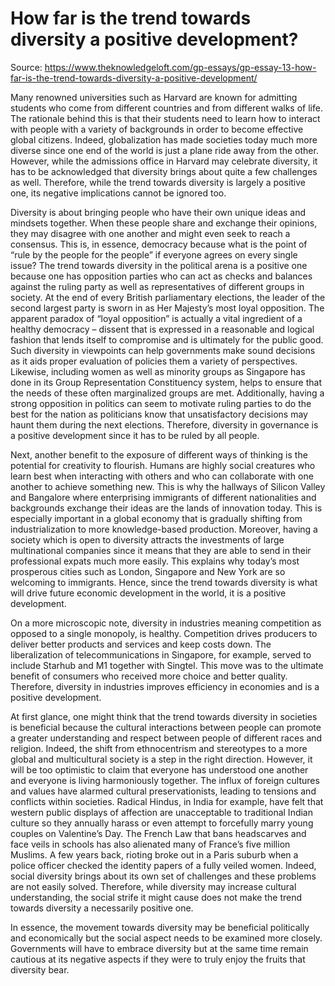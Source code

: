 # How far is the trend towards diversity a positive development?

Source: https://www.theknowledgeloft.com/gp-essays/gp-essay-13-how-far-is-the-trend-towards-diversity-a-positive-development/

Many renowned universities such as Harvard are known for admitting students who come from different countries and from different walks of life. The rationale behind this is that their students need to learn how to interact with people with a variety of backgrounds in order to become effective global citizens. Indeed, globalization has made societies today much more diverse since one end of the world is just a plane ride away from the other. However, while the admissions office in Harvard may celebrate diversity, it has to be acknowledged that diversity brings about quite a few challenges as well. Therefore, while the trend towards diversity is largely a positive one, its negative implications cannot be ignored too. 

Diversity is about bringing people who have their own unique ideas and mindsets together. When these people share and exchange their opinions, they may disagree with one another and might even seek to reach a consensus. This is, in essence, democracy because what is the point of “rule by the people for the people” if everyone agrees on every single issue? The trend towards diversity in the political arena is a positive one because one has opposition parties who can act as checks and balances against the ruling party as well as representatives of different groups in society. At the end of every British parliamentary elections, the leader of the second largest party is sworn in as Her Majesty’s most loyal opposition. The apparent paradox of “loyal opposition” is actually a vital ingredient of a healthy democracy – dissent that is expressed in a reasonable and logical fashion that lends itself to compromise and is ultimately for the public good. Such diversity in viewpoints can help governments make sound decisions as it aids proper evaluation of policies them a variety of perspectives. Likewise, including women as well as minority groups as Singapore has done in its Group Representation Constituency system, helps to ensure that the needs of these often marginalized groups are met. Additionally, having a strong opposition in politics can seem to motivate ruling parties to do the best for the nation as politicians know that unsatisfactory decisions may haunt them during the next elections. Therefore, diversity in governance is a positive development since it has to be ruled by all people. 

Next, another benefit to the exposure of different ways of thinking is the potential for creativity to flourish. Humans are highly social creatures who learn best when interacting with others and who can collaborate with one another to achieve something new. This is why the hallways of Silicon Valley and Bangalore where enterprising immigrants of different nationalities and backgrounds exchange their ideas are the lands of innovation today. This is especially important in a global economy that is gradually shifting from industrialization to more knowledge-based production. Moreover, having a society which is open to diversity attracts the investments of large multinational companies since it means that they are able to send in their professional expats much more easily. This explains why today’s most prosperous cities such as London, Singapore and New York are so welcoming to immigrants. Hence, since the trend towards diversity is what will drive future economic development in the world, it is a positive development. 

On a more microscopic note, diversity in industries meaning competition as opposed to a single monopoly, is healthy. Competition drives producers to deliver better products and services and keep costs down. The liberalization of telecommunications in Singapore, for example, served to include Starhub and M1 together with Singtel. This move was to the ultimate benefit of consumers who received more choice and better quality. Therefore, diversity in industries improves efficiency in economies and is a positive development. 

At first glance, one might think that the trend towards diversity in societies is beneficial because the cultural interactions between people can promote a greater understanding and respect between people of different races and religion. Indeed, the shift from ethnocentrism and stereotypes to a more global and multicultural society is a step in the right direction. However, it will be too optimistic to claim that everyone has understood one another and everyone is living harmoniously together. The influx of foreign cultures and values have alarmed cultural preservationists, leading to tensions and conflicts within societies. Radical Hindus, in India for example, have felt that western public displays of affection are unacceptable to traditional Indian culture so they annually harass or even attempt to forcefully marry young couples on Valentine’s Day. The French Law that bans headscarves and face veils in schools has also alienated many of France’s five million Muslims. A few years back, rioting broke out in a Paris suburb when a police officer checked the identity papers of a fully veiled women. Indeed, social diversity brings about its own set of challenges and these problems are not easily solved. Therefore, while diversity may increase cultural understanding, the social strife it might cause does not make the trend towards diversity a necessarily positive one. 

In essence, the movement towards diversity may be beneficial politically and economically but the social aspect needs to be examined more closely. Governments will have to embrace diversity but at the same time remain cautious at its negative aspects if they were to truly enjoy the fruits that diversity bear.

